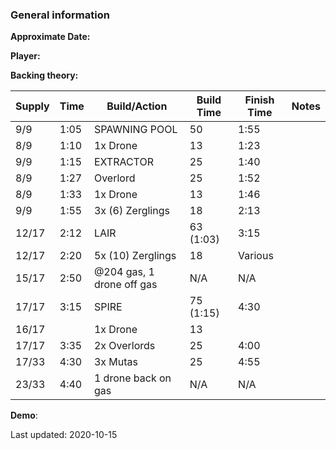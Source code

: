 ### General information

**Approximate Date:**  

**Player:** 

**Backing theory:**



 Supply | Time | Build/Action | Build Time | Finish Time | Notes
 -------|------|-------|------------|-------------|------ 
|9/9|1:05|SPAWNING POOL|50|1:55
|8/9|1:10|1x Drone|13|1:23
|9/9|1:15|EXTRACTOR|25|1:40
|8/9|1:27|Overlord|25|1:52
|8/9|1:33|1x Drone|13|1:46
|9/9|1:55|3x (6) Zerglings|18|2:13
|12/17|2:12|LAIR|63 (1:03)|3:15
|12/17|2:20|5x (10) Zerglings|18|Various
|15/17|2:50|@204 gas, 1 drone off gas|N/A|N/A
|17/17|3:15|SPIRE|75 (1:15)|4:30
|16/17||1x Drone|13|
|17/17|3:35|2x Overlords|25|4:00
|17/33|4:30|3x Mutas|25|4:55
|23/33|4:40|1 drone back on gas|N/A|N/A



**Demo**: 

Last updated: 2020-10-15